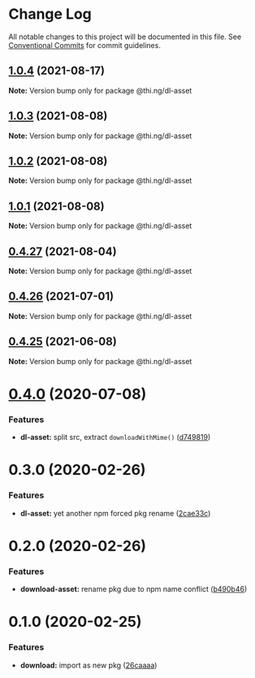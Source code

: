 # Change Log

All notable changes to this project will be documented in this file.
See [Conventional Commits](https://conventionalcommits.org) for commit guidelines.

## [1.0.4](https://github.com/thi-ng/umbrella/compare/@thi.ng/dl-asset@1.0.3...@thi.ng/dl-asset@1.0.4) (2021-08-17)

**Note:** Version bump only for package @thi.ng/dl-asset





## [1.0.3](https://github.com/thi-ng/umbrella/compare/@thi.ng/dl-asset@1.0.2...@thi.ng/dl-asset@1.0.3) (2021-08-08)

**Note:** Version bump only for package @thi.ng/dl-asset





## [1.0.2](https://github.com/thi-ng/umbrella/compare/@thi.ng/dl-asset@1.0.1...@thi.ng/dl-asset@1.0.2) (2021-08-08)

**Note:** Version bump only for package @thi.ng/dl-asset





## [1.0.1](https://github.com/thi-ng/umbrella/compare/@thi.ng/dl-asset@0.4.27...@thi.ng/dl-asset@1.0.1) (2021-08-08)

**Note:** Version bump only for package @thi.ng/dl-asset





## [0.4.27](https://github.com/thi-ng/umbrella/compare/@thi.ng/dl-asset@0.4.26...@thi.ng/dl-asset@0.4.27) (2021-08-04)

**Note:** Version bump only for package @thi.ng/dl-asset





## [0.4.26](https://github.com/thi-ng/umbrella/compare/@thi.ng/dl-asset@0.4.25...@thi.ng/dl-asset@0.4.26) (2021-07-01)

**Note:** Version bump only for package @thi.ng/dl-asset





## [0.4.25](https://github.com/thi-ng/umbrella/compare/@thi.ng/dl-asset@0.4.24...@thi.ng/dl-asset@0.4.25) (2021-06-08)

**Note:** Version bump only for package @thi.ng/dl-asset





# [0.4.0](https://github.com/thi-ng/umbrella/compare/@thi.ng/dl-asset@0.3.14...@thi.ng/dl-asset@0.4.0) (2020-07-08)


### Features

* **dl-asset:** split src, extract `downloadWithMime()` ([d749819](https://github.com/thi-ng/umbrella/commit/d74981963ce4bfbfe3465c71085995173826329c))





# 0.3.0 (2020-02-26)


### Features

* **dl-asset:** yet another npm forced pkg rename ([2cae33c](https://github.com/thi-ng/umbrella/commit/2cae33cabd379b3d449079edfc255d9cf56c34a5))





# 0.2.0 (2020-02-26)


### Features

* **download-asset:** rename pkg due to npm name conflict ([b490b46](https://github.com/thi-ng/umbrella/commit/b490b46994333103f653514c96531637d903202d))





# 0.1.0 (2020-02-25)


### Features

* **download:** import as new pkg ([26caaaa](https://github.com/thi-ng/umbrella/commit/26caaaadf6c3f7b6bb83e8a4160a91b7e2db8714))
